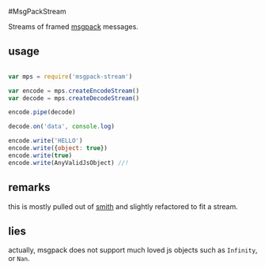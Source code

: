 #MsgPackStream

Streams of framed [msgpack](http://wiki.msgpack.org/display/MSGPACK/Format+specification) messages.

## usage

``` js

var mps = require('msgpack-stream')

var encode = mps.createEncodeStream()
var decode = mps.createDecodeStream()

encode.pipe(decode)

decode.on('data', console.log)

encode.write('HELLO')
encode.write({object: true})
encode.write(true)
encode.write(AnyValidJsObject) //!
```

## remarks

this is mostly pulled out of [smith](https://github.com/c9/smith) and slightly refactored to fit a stream.

## lies

actually, msgpack does not support much loved js objects such as `Infinity`, or `Nan`.
